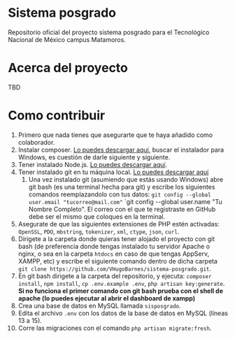 # Sistema posgrado
Repositorio oficial del proyecto sistema posgrado para el Tecnológico Nacional de México campus Matamoros.

# Acerca del proyecto
TBD

# Como contribuir
1. Primero que nada tienes que asegurarte que te haya añadido como colaborador.
2. Instalar composer. [Lo puedes descargar aquí](https://getcomposer.org/download/), buscar el instalador para Windows, es cuestión de darle siguiente y siguiente.
3. Tener instalado Node.js. [Lo puedes descargar aquí](https://nodejs.org/en/).
4. Tener instalado git en tu máquina local. [Lo puedes descargar aquí](https://git-scm.com/)
    1. Una vez instalado git (asumiendo que estás usando Windows) abre git bash (es una terminal hecha para git) y escribe los siguientes comandos reemplazandolo con tus datos: `git config --global user.email "tucorreo@mail.com"` `git config --global user.name "Tu Nombre Completo". El correo con el que te registraste en GitHub debe ser el mismo que coloques en la terminal.
5. Asegurate de que las siguientes extensiones de PHP estén activadas: `OpenSSL`, `PDO`, `mbstring`, `tokenizer`, `xml`, `ctype`, `json`, `curl`.
6. Dirigete a la carpeta donde quieras tener alojado el proyecto con git bash (de preferencia donde tengas instalado tu servidor Apache o nginx, o sea en la carpeta `htdocs` en caso de que tengas AppServ, XAMPP, etc) y escribe el siguiente comando dentro de dicha carpeta `git clone https://github.com/VHugoBarnes/sistema-posgrado.git`.
7. En git bash dirigete a la carpeta del repositorio, y ejecuta: `composer install`, `npm install`, `cp .env.example .env`, `php artisan key:generate`.
**Si no funciona el primer comando con git bash prueba con el shell de apache (lo puedes ejecutar al abrir el dashboard de xampp)**
8. Crea una base de datos en MySQL llamada `sisposgrado`.
9. Edita el archivo `.env` con los datos de la base de datos en MySQL (líneas 13 a 15).
10. Corre las migraciones con el comando `php artisan migrate:fresh`. 
